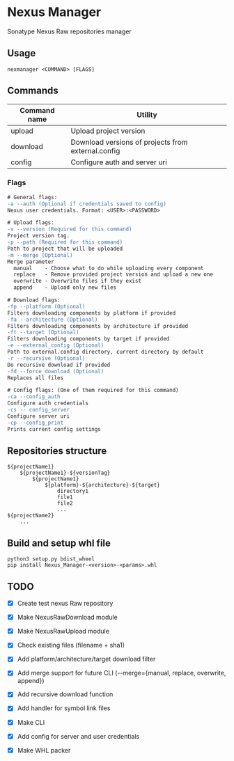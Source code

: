 # Nexus Manager
Sonatype Nexus Raw repositories manager
## Usage
```console
nexmanager <COMMAND> [FLAGS]
```
## Commands
| Command name | Utility                                            |
|--------------|----------------------------------------------------|
| upload       | Upload project version                             |
| download     | Download versions of projects from external.config |
| config       | Configure auth and server uri                      |
### Flags
```diff
# General flags:
-a --auth (Optional if credentials saved to config)
Nexus user credentials. Format: <USER>:<PASSWORD>

# Upload flags:
-v --version (Required for this command)
Project version tag.
-p --path (Required for this command)
Path to project that will be uploaded
-m --merge (Optional)
Merge parameter
  manual    - Choose what to do while uploading every component
  replace   - Remove provided project version and upload a new one
  overwrite - Overwrite files if they exist
  append    - Upload only new files

# Download flags:
-fp --platform (Optional)
Filters downloading components by platform if provided
-fa --architecture (Optional)
Filters downloading components by architecture if provided
-ft --target (Optional)
Filters downloading components by target if provided
-e --external_config (Optional)
Path to external.config directory, current directory by default
-r --recursive (Optional)
Do recursive download if provided
-fd --force_download (Optional)
Replaces all files

# Config flags: (One of them required for this command)
-ca --config_auth
Configure auth credentials
-cs -- config_server
Configure server uri
-cp --config_print
Prints current config settings
```
## Repositories structure
```console
${projectName1}
	${projectName1}-${versionTag}
		${projectName1}
			${platform}-${architecture}-${target}
				directory1
				file1
				file2
				...
${projectName2}
	...
```
## Build and setup whl file
```console
python3 setup.py bdist_wheel
pip install Nexus_Manager-<version>-<params>.whl
```
## TODO
- [x] Create test nexus Raw repository
- [x] Make NexusRawDownload module
- [x] Make NexusRawUpload module
- [x] Check existing files (filename + sha1)
- [x] Add platform/architecture/target download filter
- [x] Add merge support for future CLI (--merge={manual, replace, overwrite, append})
- [x] Add recursive download function
- [x] Add handler for symbol link files
- [x] Make CLI
- [x] Add config for server and user credentials
- [x] Make WHL packer

